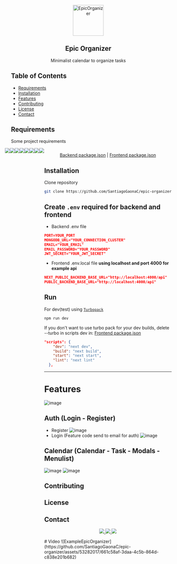 <p align="center">
 <img width="100px" src="https://github.com/SantiagoGaonaC/epic-organizer/blob/main/frontend/src/app/favicon.ico" align="center" alt="EpicOrganizer" />
 <h2 align="center">Epic Organizer</h2>
 <p align="center">Minimalist calendar to organize tasks
</p>
</p>

## Table of Contents
- [Requirements](#requirements)
- [Installation](#installation)
- [Features](#features)
- [Contributing](#contributing)
- [License](#license)
- [Contact](#contact)

## Requirements
Some project requirements
<div style="display: flex; justify-content: center;">
<img src="https://img.shields.io/badge/next.js-000000?style=for-the-badge&logo=nextdotjs&logoColor=white"/>
<img src="https://img.shields.io/badge/TypeScript-007ACC?style=for-the-badge&logo=typescript&logoColor=white"/>
<img src="https://img.shields.io/badge/Tailwind_CSS-38B2AC?style=for-the-badge&logo=tailwind-css&logoColor=white"/>
<img src="https://shields.io/badge/chakra--ui-black?logo=chakraui&style=for-the-badge"/>
<img src="https://img.shields.io/badge/Node.js-43853D?style=for-the-badge&logo=node.js&logoColor=white"/>
<img src="https://img.shields.io/badge/Express.js-404D59?style=for-the-badge"/>
<img src="https://img.shields.io/badge/MongoDB-4EA94B?style=for-the-badge&logo=mongodb&logoColor=white"/>
<img src="https://img.shields.io/badge/json%20web%20tokens-323330?style=for-the-badge&logo=json-web-tokens&logoColor=pink"/>
<div/>
<p align="center">
   <a href="/backend/package.json">Backend package.json</a>
  |
   <a href="/frontend/package.json">Frontend package.json</a>
</p>
  
## Installation
Clone repository
```bash
git clone https://github.com/SantiagoGaonaC/epic-organizer
```

## Create `.env` required for backend and frontend
- Backend .env file
```json
PORT=YOUR_PORT
MONGODB_URL="YOUR_CONNECTION_CLUSTER"
EMAIL="YOUR_EMAIL"
EMAIL_PASSWORD="YOUR_PASSWORD"
JWT_SECRET="YOUR_JWT_SECRET"
```
- Frontend .env.local file
**using localhost and port 4000 for example api**
```json
NEXT_PUBLIC_BACKEND_BASE_URL="http://localhost:4000/api"
PUBLIC_BACKEND_BASE_URL="http://localhost:4000/api"
```

## Run
For dev(test) using [`Turbopack`](https://turbo.build/pack) 
```bash
npm run dev
```
If you don't want to use turbo pack for your dev builds, delete --turbo in scripts dev in: <a href="/frontend/package.json">Frontend package.json</a>
```json
"scripts": {
    "dev": "next dev",
    "build": "next build",
    "start": "next start",
    "lint": "next lint"
  },
```
---

# Features
![image](https://github.com/SantiagoGaonaC/epic-organizer/assets/53282017/634c4ca1-c296-4530-b8eb-214ec0e5e65b)

## Auth (Login - Register)
- Register
![image](https://github.com/SantiagoGaonaC/epic-organizer/assets/53282017/5d12d008-6123-40a7-a027-2ed62f828e85)
- Login (Feature code send to email for auth)
![image](https://github.com/SantiagoGaonaC/epic-organizer/assets/53282017/b72addcf-5fb0-4c79-8078-128510b9a82a)

## Calendar (Calendar - Task - Modals - Menulist)
![image](https://github.com/SantiagoGaonaC/epic-organizer/assets/53282017/3981cdf2-4bfb-413d-a17d-40baf0d2d331)
![image](https://github.com/SantiagoGaonaC/epic-organizer/assets/53282017/a403361c-b551-4694-a738-981ba0bba1b6)

## Contributing
## License
## Contact
<p align="center">
  <a href="https://www.linkedin.com/in/santiago-gaona-carvajal/">
    <img src="https://img.shields.io/badge/LinkedIn-0077B5?style=for-the-badge&logo=linkedin&logoColor=white"/>
  </a>
   <a href="mailto:santigaona17@gmail.com" target="_blank">
    <img src="https://img.shields.io/badge/Gmail-D14836?style=for-the-badge&logo=gmail&logoColor=white"/>
  </a>
  <a href="mailto:sgaonacarvajal@outlook.com" target="_blank">
    <img src="https://img.shields.io/badge/Microsoft_Outlook-0078D4?style=for-the-badge&logo=microsoft-outlook&logoColor=white"/>
  </a>
</p>
# Video
![ExampleEpicOrganizer](https://github.com/SantiagoGaonaC/epic-organizer/assets/53282017/661c58af-3daa-4c5b-864d-c838e201b682)
